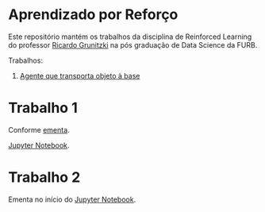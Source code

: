 # Aprendizado por Reforço

Este repositório mantém os trabalhos da disciplina de Reinforced Learning do professor [Ricardo Grunitzki](ricardo.grunitzki@gmail.com) na pós graduação de Data Science da FURB.

Trabalhos:
1. [Agente que transporta objeto à base](#trabalho-1)

# Trabalho 1

Conforme [ementa](enunciado_trabalho_I_v2.pdf).

[Jupyter Notebook](trabalho1.ipynb).

# Trabalho 2

Ementa no início do [Jupyter Notebook](atividade_pratica_ii.ipynb).
